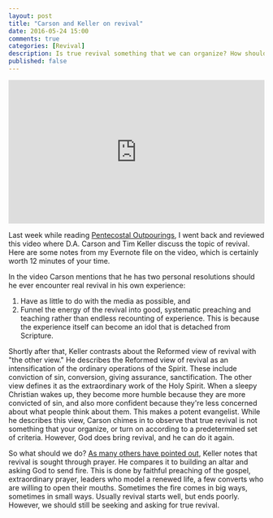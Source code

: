 ```yaml
---
layout: post
title: "Carson and Keller on revival"
date: 2016-05-24 15:00
comments: true
categories: [Revival]
description: Is true revival something that we can organize? How should we pray for it? Carson and Keller provide their reflections.
published: false
---
```


<style>.embed-container { position: relative; padding-bottom: 56.25%; height: 0; overflow: hidden; max-width: 100%; } .embed-container iframe, .embed-container object, .embed-container embed { position: absolute; top: 0; left: 0; width: 100%; height: 100%; }</style><div class='embed-container'><iframe src='https://player.vimeo.com/video/98333778?byline=0' frameborder='0' webkitAllowFullScreen mozallowfullscreen allowFullScreen></iframe></div>

Last week while reading [Pentecostal Outpourings]({{site.url}}/blog/2016/05/20/book-review-pentecostal-outpourings-revival-and-the-reformed-tradition/), I went back and reviewed this video where D.A. Carson and Tim Keller discuss the topic of revival. Here are some notes from my Evernote file on the video, which is certainly worth 12 minutes of your time.

In the video Carson mentions that he has two personal resolutions should he ever encounter real revival in his own experience:

1. Have as little to do with the media as possible, and
2. Funnel the energy of the revival into good, systematic preaching and teaching rather than endless recounting of experience. This is because the experience itself can become an idol that is detached from Scripture.

Shortly after that, Keller contrasts about the Reformed view of revival with "the other view." He describes the Reformed view of revival as an intensification of the ordinary operations of the Spirit. These include conviction of sin, conversion, giving assurance, sanctification. The other view defines it as the extraordinary work of the Holy Spirit. When a sleepy Christian wakes up, they become more humble because they are more convicted of sin, and also more confident because they're less concerned about what people think about them. This makes a potent evangelist. While he describes this view, Carson chimes in to observe that true revival is not something that your organize, or turn on according to a predetermined set of criteria. However, God does bring revival, and he can do it again.

So what should we do? [As many others have pointed out]({{site.url}}/blog/2016/05/20/book-review-pentecostal-outpourings-revival-and-the-reformed-tradition/), Keller notes that revival is sought through prayer. He compares it to building an altar and asking God to send fire. This is done by faithful preaching of the gospel, extraordinary prayer, leaders who model a renewed life, a few converts who are willing to open their mouths. Sometimes the fire comes in big ways, sometimes in small ways. Usually revival starts well, but ends poorly. However, we should still be seeking and asking for true revival. 
